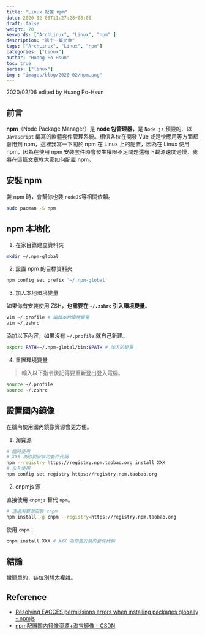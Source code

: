 ```yaml
---
title: "Linux 配置 npm"
date: 2020-02-06T11:27:28+08:00
draft: false
weight: 70
keywords: ["ArchLinux", "Linux", "npm" ]
description: "第十一篇文章"
tags: ["ArchLinux", "Linux", "npm"]
categories: ["Linux"]
author: "Huang Po-Hsun"
toc: true
series: ["linux"]
img : "images/blog/2020-02/npm.png"
---
```

2020/02/06 edited by Huang Po-Hsun

## 前言

**npm**（Node Package Manager）是 **node 包管理器**，是 `Node.js` 預設的、以 `JavaScript` 編寫的軟體套件管理系統。相信各位在開發 Vue 或是快應用等方面都會用到 npm，這裡我寫一下關於 npm 在 Linux 上的配置，因為在 Linux 使用 npm，因為在使用 npm 安裝套件時會發生權限不足問題還有下載源速度過慢，我將在這篇文章教大家如何配置 npm。

## 安裝 npm

裝 npm 時，會幫你也裝 `nodeJS`等相關依賴。

```zsh
sudo pacman -S npm
```

## npm 本地化

1. 在家目錄建立資料夾

```zsh
mkdir ~/.npm-global
```

2. 設置 npm 的目標資料夾

```zsh
npm config set prefix '~/.npm-global'
```

3. 加入本地環境變量

如果你有安裝使用 ZSH，**也需要在 `~/.zshrc` 引入環境變量**。

```zsh
vim ~/.profile # 編輯本地環境變量
vim ~/.zshrc
```

添加以下內容，如果沒有 `~/.profile` 就自己新建。

```zsh
export PATH=~/.npm-global/bin:$PATH # 加入的變量
```

4. 重置環境變量

> 輸入以下指令後記得要重新登出登入電腦。

```zsh
source ~/.profile
source ~/.zshrc
```

## 設置國內鏡像

在牆內使用國內鏡像資源會更方便。

1. 淘寶源

```zsh
# 臨時使用
# XXX 為你要安裝的套件代稱
npm --registry https://registry.npm.taobao.org install XXX 
# 永久使用
npm config set registry https://registry.npm.taobao.org
```

2. cnpmjs 源

直接使用 `cnpmjs` 替代 `npm`。

```zsh
# 透過淘寶源安裝 cnpm
npm install -g cnpm --registry=https://registry.npm.taobao.org
```

使用 `cnpm`：

```zsh
cnpm install XXX # XXX 為你要安裝的套件代稱
```

## 結論

蠻簡單的，各位別想太複雜。

## Reference

- [Resolving EACCES permissions errors when installing packages globally - npmjs](https://docs.npmjs.com/resolving-eacces-permissions-errors-when-installing-packages-globally)
- [npm配置国内镜像资源+淘宝镜像 - CSDN](https://blog.csdn.net/qq_39207948/article/details/79449633)